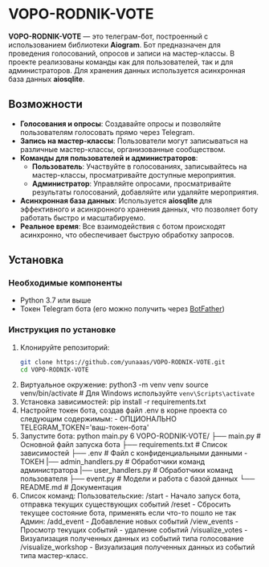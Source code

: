 # VOPO-RODNIK-VOTE

**VOPO-RODNIK-VOTE** — это телеграм-бот, построенный с использованием библиотеки **Aiogram**. Бот предназначен для проведения голосований, опросов и записи на мастер-классы. В проекте реализованы команды как для пользователей, так и для администраторов. Для хранения данных используется асинхронная база данных **aiosqlite**.

## Возможности

- **Голосования и опросы**: Создавайте опросы и позволяйте пользователям голосовать прямо через Telegram.
- **Запись на мастер-классы**: Пользователи могут записываться на различные мастер-классы, организованные сообществом.
- **Команды для пользователей и администраторов**:
  - **Пользователь**: Участвуйте в голосованиях, записывайтесь на мастер-классы, просматривайте доступные мероприятия.
  - **Администратор**: Управляйте опросами, просматривайте результаты голосований, добавляйте или удаляйте мероприятия.
- **Асинхронная база данных**: Используется **aiosqlite** для эффективного и асинхронного хранения данных, что позволяет боту работать быстро и масштабируемо.
- **Реальное время**: Все взаимодействия с ботом происходят асинхронно, что обеспечивает быструю обработку запросов.

## Установка

### Необходимые компоненты

- Python 3.7 или выше
- Токен Telegram бота (его можно получить через [BotFather](https://core.telegram.org/bots#botfather))

### Инструкция по установке

1. Клонируйте репозиторий:
   ```bash
   git clone https://github.com/yunaaas/VOPO-RODNIK-VOTE.git
   cd VOPO-RODNIK-VOTE
2. Виртуальное окружение:
    python3 -m venv venv
    source venv/bin/activate  # Для Windows используйте `venv\Scripts\activate`
3. Установка зависимостей:
     pip install -r requirements.txt
4. Настройте токен бота, создав файл .env в корне проекта со следующим содержимым: - ОПЦИОНАЛЬНО
    TELEGRAM_TOKEN='ваш-токен-бота'
5. Запустите бота:
     python main.py
6 VOPO-RODNIK-VOTE/
├── main.py               # Основной файл запуска бота
├── requirements.txt      # Список зависимостей
├── .env                  # Файл с конфиденциальными данными - ТОКЕН
|── admin_handlers.py     # Обработчики команд администратора
|── user_handlers.py      # Обработчики команд пользователя
├── event.py              # Модели и работа с базой данных
└── README.md             # Документация
7. Список команд:
   Пользовательские:
   /start - Начало запуск бота, отправка текущих существующих событий
   /reset - Сбросить текущее состояние бота, применять если что-то пошло не так
   Админ:
   /add_event - Добавление новых событий
   /view_events - Просмотр текущих событий - удаление событий
   /visualize_votes - Визуализация полученных данных из событий типа голосование
   /visualize_workshop - Визуализация полученных данных из событий типа мастер-класс.
   
